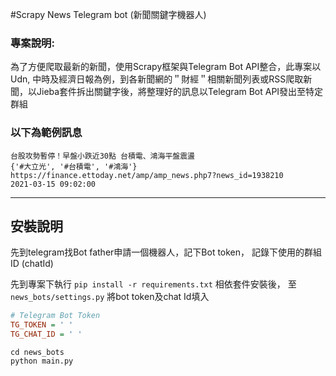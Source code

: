 #Scrapy News Telegram bot (新聞關鍵字機器人)

### 專案說明:

為了方便爬取最新的新聞，使用Scrapy框架與Telegram Bot API整合，此專案以Udn, 中時及經濟日報為例，到各新聞網的＂財經＂相關新聞列表或RSS爬取新聞，以Jieba套件拆出關鍵字後，將整理好的訊息以Telegram Bot API發出至特定群組


### 以下為範例訊息
```
台股攻勢暫停！早盤小跌近30點 台積電、鴻海平盤震盪
{'#大立光', '#台積電', '#鴻海'}
https://finance.ettoday.net/amp/amp_news.php7?news_id=1938210
2021-03-15 09:02:00
```

------
## 安裝說明

先到telegram找Bot father申請一個機器人，記下Bot token，
記錄下使用的群組ID (chatId)

先到專案下執行
```pip install -r requirements.txt```
相依套件安裝後， 至`news_bots/settings.py` 將bot token及chat Id填入
```ini
# Telegram Bot Token
TG_TOKEN = ' '
TG_CHAT_ID = ' '
```

```
cd news_bots
python main.py
```
